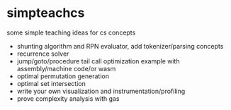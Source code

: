 # simpteachcs

some simple teaching ideas for cs concepts

* shunting algorithm and RPN evaluator, add tokenizer/parsing concepts
* recurrence solver
* jump/goto/procedure tail call optimization example with assembly/machine code/or wasm
* optimal permutation generation
* optimal set intersection
* write your own visualization and instrumentation/profiling
* prove complexity analysis with gas
